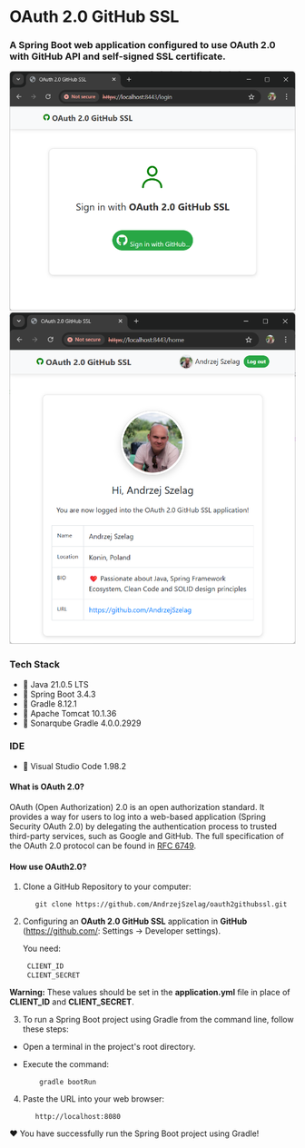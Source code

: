 # OAuth 2.0 GitHub SSL

### A Spring Boot web application configured to use OAuth 2.0 with GitHub API and self-signed SSL certificate.

![OAuth2GitHub1.java](OAuth2GitHub1.png "OAuth2Github - Login")
![OAuth2GitHub2.java](OAuth2GitHub2.png "OAuth2GitHub - Home")

### Tech Stack
* 🔶 Java 21.0.5 LTS
* 🔶 Spring Boot 3.4.3
* 🔶 Gradle 8.12.1
* 🔶 Apache Tomcat 10.1.36
* 🔶 Sonarqube Gradle 4.0.0.2929

### IDE
* 🔶 Visual Studio Code 1.98.2


#### What is OAuth 2.0?

OAuth (Open Authorization) 2.0 is an open authorization standard. It provides a way for users to log into a web-based
application (Spring Security OAuth 2.0) by delegating the authentication process to trusted third-party services, such
as Google and GitHub. The full specification of the OAuth 2.0 protocol can be found
in [RFC 6749](https://datatracker.ietf.org/doc/html/rfc6749).

#### How use OAuth2.0?

1. Clone a GitHub Repository to your computer:

          git clone https://github.com/AndrzejSzelag/oauth2githubssl.git

2. Configuring an **OAuth 2.0 GitHub SSL** application in **GitHub** (https://github.com/: Settings -> Developer settings).

   You need:

        CLIENT_ID
        CLIENT_SECRET

**Warning:** These values should be set in the **application.yml** file in place of **CLIENT_ID** and **CLIENT_SECRET**.

3. To run a Spring Boot project using Gradle from the command line, follow these steps:
* Open a terminal in the project's root directory.
* Execute the command:

          gradle bootRun
          
4. Paste the URL into your web browser:

          http://localhost:8080

❤️ You have successfully run the Spring Boot project using Gradle!
